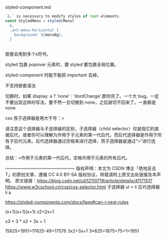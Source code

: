 styled-component.md

```js
`&,` is necessary to modify styles of root-elements.
const StyledMenu = styled(Menu)`
  &,
  .ant-menu-horizontal {
    background: ${menuBg};
  }
`
```

嵌套会用到多个`&`符号。

styled 包裹 popover 元素时，要 styled 要包裹全局位置。

styled-component 时能不能把 important 去掉。

不支持嵌套语法

切换时，如果`display: a ? 'none' : 'dontChange'.那你完了。一个大 bug。一定不要出现这样的写法，要不然一旦切换到 none，之后就切不回来了。一直都是 none

css 孩子选择器是用大于号：>

请注意这个选择器与子选择器的区别，子选择器（child selector）仅是指它的直接后代，或者你可以理解为作用于子元素的第一代后代。而后代选择器是作用于所有子后代元素。后代选择器通过空格来进行选择，而子选择器是通过“>”进行选择。

总结：>作用于元素的第一代后代，空格作用于元素的所有后代。

————————————————
版权声明：本文为 CSDN 博主「绝地反击 T」的原创文章，遵循 CC 4.0 BY-SA 版权协议，转载请附上原文出处链接及本声明。
原文链接：https://blog.csdn.net/u012110719/article/details/41171517
https://www.w3cschool.cn/css/css-selector.html
子选择器 ul > li
后代选择器 li a

https://styled-components.com/docs/faqs#can-i-nest-rules

(x+1)(x+1)(x+1) x2+2x+1

x3 + 3 \* x2 + 3x + 1

15625+1951=17625-49=17576
3x2+3x+1 3\*625=1875+75+1=1951
